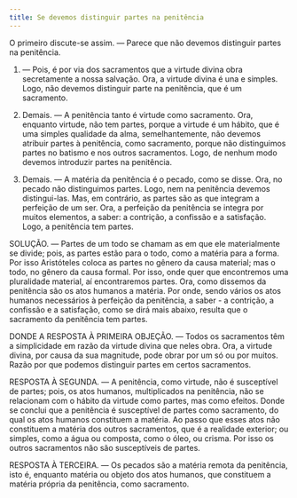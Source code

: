 ```yaml
---
title: Se devemos distinguir partes na penitência
---
```


O primeiro discute-se assim. — Parece que não devemos distinguir partes na penitência.  

1. — Pois, é por via dos sacramentos que a virtude divina obra secretamente a nossa salvação. Ora, a virtude divina é una e simples. Logo, não devemos distinguir parte na penitência, que é um sacramento.  

2. Demais. — A penitência tanto é virtude como sacramento. Ora, enquanto virtude, não tem partes, porque a virtude é um hábito, que é uma simples qualidade da alma, semelhantemente, não devemos atribuir partes à penitência, como sacramento, porque não distinguimos partes no batismo e nos outros sacramentos. Logo, de nenhum modo devemos introduzir partes na penitência.  

3. Demais. — A matéria da penitência é o pecado, como se disse. Ora, no pecado não distinguimos partes. Logo, nem na penitência devemos distingui-las.  Mas, em contrário, as partes são as que integram a perfeição de um ser. Ora, a perfeição da penitência se integra por muitos elementos, a saber: a contrição, a confissão e a satisfação. Logo, a penitência tem partes.  

SOLUÇÃO. — Partes de um todo se chamam as em que ele materialmente se divide; pois, as partes estão para o todo, como a matéria para a forma. Por isso Aristóteles coloca as partes no gênero da causa material; mas o todo, no gênero da causa formal. Por isso, onde quer que encontremos uma pluralidade material, aí encontraremos partes. Ora, como dissemos da penitência são os atos humanos a matéria. Por onde, sendo vários os atos humanos necessários à perfeição da penitência, a saber - a contrição, a confissão e a satisfação, como se dirá mais abaixo, resulta que o sacramento da penitência tem partes.  

DONDE A RESPOSTA À PRIMEIRA OBJEÇÃO. — Todos os sacramentos têm a simplicidade em razão da virtude divina que neles obra. Ora, a virtude divina, por causa da sua magnitude, pode obrar por um só ou por muitos. Razão por que podemos distinguir partes em certos sacramentos.  

RESPOSTA À SEGUNDA. — A penitência, como virtude, não é susceptível de partes; pois, os atos humanos, multiplicados na penitência, não se relacionam com o hábito da virtude como partes, mas como efeitos. Donde se conclui que a penitência é susceptível de partes como sacramento, do qual os atos humanos constituem a matéria. Ao passo que esses atos não constituem a matéria dos outros sacramentos, que é a realidade exterior; ou simples, como a água ou composta, como o óleo, ou crisma. Por isso os outros sacramentos não são susceptíveis de partes.  

RESPOSTA À TERCEIRA. — Os pecados são a matéria remota da penitência, isto é, enquanto matéria ou objeto dos atos humanos, que constituem a matéria própria da penitência, como sacramento.